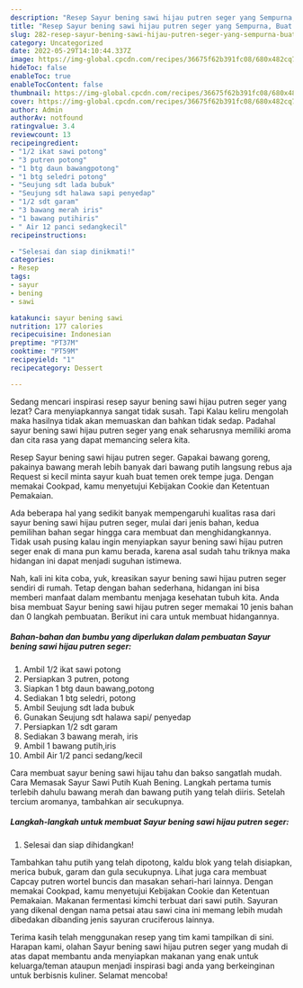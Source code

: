 ```yaml
---
description: "Resep Sayur bening sawi hijau putren seger yang Sempurna, Buat Buka Puasa Bisa Manjain Lidah"
title: "Resep Sayur bening sawi hijau putren seger yang Sempurna, Buat Buka Puasa Bisa Manjain Lidah"
slug: 282-resep-sayur-bening-sawi-hijau-putren-seger-yang-sempurna-buat-buka-puasa-bisa-manjain-lidah
category: Uncategorized
date: 2022-05-29T14:10:44.337Z
image: https://img-global.cpcdn.com/recipes/36675f62b391fc08/680x482cq70/sayur-bening-sawi-hijau-putren-seger-foto-resep-utama.jpg
hideToc: false
enableToc: true
enableTocContent: false
thumbnail: https://img-global.cpcdn.com/recipes/36675f62b391fc08/680x482cq70/sayur-bening-sawi-hijau-putren-seger-foto-resep-utama.jpg
cover: https://img-global.cpcdn.com/recipes/36675f62b391fc08/680x482cq70/sayur-bening-sawi-hijau-putren-seger-foto-resep-utama.jpg
author: Admin
authorAv: notfound
ratingvalue: 3.4
reviewcount: 13
recipeingredient:
- "1/2 ikat sawi potong"
- "3 putren potong"
- "1 btg daun bawangpotong"
- "1 btg seledri potong"
- "Seujung sdt lada bubuk"
- "Seujung sdt halawa sapi penyedap"
- "1/2 sdt garam"
- "3 bawang merah iris"
- "1 bawang putihiris"
- " Air 12 panci sedangkecil"
recipeinstructions:

- "Selesai dan siap dinikmati!"
categories:
- Resep
tags:
- sayur
- bening
- sawi

katakunci: sayur bening sawi 
nutrition: 177 calories
recipecuisine: Indonesian
preptime: "PT37M"
cooktime: "PT59M"
recipeyield: "1"
recipecategory: Dessert

---
```



Sedang mencari inspirasi resep sayur bening sawi hijau putren seger yang lezat? Cara menyiapkannya sangat tidak susah. Tapi Kalau keliru mengolah maka hasilnya tidak akan memuaskan dan bahkan tidak sedap. Padahal sayur bening sawi hijau putren seger yang enak seharusnya memiliki aroma dan cita rasa yang dapat memancing selera kita.


Resep Sayur bening sawi hijau putren seger. Gapakai bawang goreng, pakainya bawang merah lebih banyak dari bawang putih langsung rebus aja Request si kecil minta sayur kuah buat temen orek tempe juga. Dengan memakai Cookpad, kamu menyetujui Kebijakan Cookie dan Ketentuan Pemakaian.

Ada beberapa hal yang sedikit banyak mempengaruhi kualitas rasa dari sayur bening sawi hijau putren seger, mulai dari jenis bahan, kedua pemilihan bahan segar hingga cara membuat dan menghidangkannya. Tidak usah pusing kalau ingin menyiapkan sayur bening sawi hijau putren seger enak di mana pun kamu berada, karena asal sudah tahu triknya maka hidangan ini dapat menjadi suguhan istimewa.


Nah, kali ini kita coba, yuk, kreasikan sayur bening sawi hijau putren seger sendiri di rumah. Tetap dengan bahan sederhana, hidangan ini bisa memberi manfaat dalam membantu menjaga kesehatan tubuh kita. Anda bisa membuat Sayur bening sawi hijau putren seger memakai 10 jenis bahan dan 0 langkah pembuatan. Berikut ini cara untuk membuat hidangannya.

<!--inarticleads1-->

##### Bahan-bahan dan bumbu yang diperlukan dalam pembuatan Sayur bening sawi hijau putren seger:

1. Ambil 1/2 ikat sawi potong
1. Persiapkan 3 putren, potong
1. Siapkan 1 btg daun bawang,potong
1. Sediakan 1 btg seledri, potong
1. Ambil Seujung sdt lada bubuk
1. Gunakan Seujung sdt halawa sapi/ penyedap
1. Persiapkan 1/2 sdt garam
1. Sediakan 3 bawang merah, iris
1. Ambil 1 bawang putih,iris
1. Ambil  Air 1/2 panci sedang/kecil


Cara membuat sayur bening sawi hijau tahu dan bakso sangatlah mudah. Cara Memasak Sayur Sawi Putih Kuah Bening. Langkah pertama tumis terlebih dahulu bawang merah dan bawang putih yang telah diiris. Setelah tercium aromanya, tambahkan air secukupnya. 

<!--inarticleads2-->

##### Langkah-langkah untuk membuat Sayur bening sawi hijau putren seger:


1. Selesai dan siap dihidangkan!

Tambahkan tahu putih yang telah dipotong, kaldu blok yang telah disiapkan, merica bubuk, garam dan gula secukupnya. Lihat juga cara membuat Capcay putren wortel buncis dan masakan sehari-hari lainnya. Dengan memakai Cookpad, kamu menyetujui Kebijakan Cookie dan Ketentuan Pemakaian. Makanan fermentasi kimchi terbuat dari sawi putih. Sayuran yang dikenal dengan nama petsai atau sawi cina ini memang lebih mudah dibedakan dibanding jenis sayuran cruciferous lainnya. 

Terima kasih telah menggunakan resep yang tim kami tampilkan di sini. Harapan kami, olahan Sayur bening sawi hijau putren seger yang mudah di atas dapat membantu anda menyiapkan makanan yang enak untuk keluarga/teman ataupun menjadi inspirasi bagi anda yang berkeinginan untuk berbisnis kuliner. Selamat mencoba!
